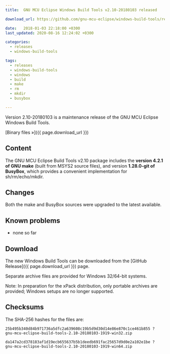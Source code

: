 ```yaml
---
title:  GNU MCU Eclipse Windows Build Tools v2.10-20180103 released

download_url: https://github.com/gnu-mcu-eclipse/windows-build-tools/releases/tag/v2.10-20180103/

date:   2018-01-03 22:18:00 +0300
last_updated: 2020-08-16 12:24:02 +0300

categories:
  - releases
  - windows-build-tools

tags:
  - releases
  - windows-build-tools
  - windows
  - build
  - make
  - rm
  - mkdir
  - busybox

---
```


Version 2.10-20180103 is a maintenance release of the GNU MCU Eclipse Windows Build Tools.

[Binary files »]({{ page.download_url }})

## Content

The GNU MCU Eclipse Build Tools v2.10 package includes the **version 4.2.1 of GNU make** (built from MSYS2 source files), and version **1.28.0-git of BusyBox**, which provides a convenient implementation for sh/rm/echo/mkdir.

## Changes

Both the make and BusyBox sources were upgraded to the latest available.

## Known problems

* none so far

## Download

The new Windows Build Tools can be downloaded from the [GitHub Release]({{ page.download_url }}) page.

Separate archive files are provided for Windows 32/64-bit systems.

Note: In preparation for the xPack distribution, only portable archives are provided; Windows setups are no longer supported.

## Checksums

The SHA-256 hashes for the files are:

```console
25b495b340d84b971736a5dfc2a639608c19b5d9d30d14e86e870c1ce461b855 ?
gnu-mcu-eclipse-build-tools-2.10-20180103-1919-win32.zip

da147a2cd378183af1d19ecb655637b5b1deedb691fac25657d9d0e2a102e1be ?
gnu-mcu-eclipse-build-tools-2.10-20180103-1919-win64.zip
```
